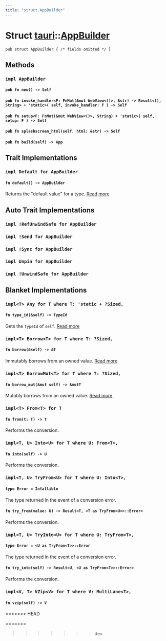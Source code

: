 ```yaml
---
title: "struct.AppBuilder"
---
```


# Struct [tauri](/docs/api/rust/tauri/index.html)::​[AppBuilder](/docs/api/rust/tauri/)

    pub struct AppBuilder { /* fields omitted */ }

## Methods

### `impl AppBuilder`

#### `pub fn new() -> Self`

#### `pub fn invoke_handler<F: FnMut(&mut WebView<()>, &str) -> Result<(), String> + 'static>( self, invoke_handler: F ) -> Self`

#### `pub fn setup<F: FnMut(&mut WebView<()>, String) + 'static>( self, setup: F ) -> Self`

#### `pub fn splashscreen_html(self, html: &str) -> Self`

#### `pub fn build(self) -> App`

## Trait Implementations

### `impl Default for AppBuilder`

#### `fn default() -> AppBuilder`

Returns the "default value" for a type. [Read more](https://doc.rust-lang.org/nightly/core/default/trait.Default.html#tymethod.default)

## Auto Trait Implementations

### `impl !RefUnwindSafe for AppBuilder`

### `impl !Send for AppBuilder`

### `impl !Sync for AppBuilder`

### `impl Unpin for AppBuilder`

### `impl !UnwindSafe for AppBuilder`

## Blanket Implementations

### `impl<T> Any for T where T: 'static + ?Sized,`

#### `fn type_id(&self) -> TypeId`

Gets the `TypeId` of `self`. [Read more](https://doc.rust-lang.org/nightly/core/any/trait.Any.html#tymethod.type_id)

### `impl<T> Borrow<T> for T where T: ?Sized,`

#### `fn borrow(&self) -> &T`

Immutably borrows from an owned value. [Read more](https://doc.rust-lang.org/nightly/core/borrow/trait.Borrow.html#tymethod.borrow)

### `impl<T> BorrowMut<T> for T where T: ?Sized,`

#### `fn borrow_mut(&mut self) -> &mutT`

Mutably borrows from an owned value. [Read more](https://doc.rust-lang.org/nightly/core/borrow/trait.BorrowMut.html#tymethod.borrow_mut)

### `impl<T> From<T> for T`

#### `fn from(t: T) -> T`

Performs the conversion.

### `impl<T, U> Into<U> for T where U: From<T>,`

#### `fn into(self) -> U`

Performs the conversion.

### `impl<T, U> TryFrom<U> for T where U: Into<T>,`

#### `type Error = Infallible`

The type returned in the event of a conversion error.

#### `fn try_from(value: U) -> Result<T, <T as TryFrom<U>>::Error>`

Performs the conversion.

### `impl<T, U> TryInto<U> for T where U: TryFrom<T>,`

#### `type Error = <U as TryFrom<T>>::Error`

The type returned in the event of a conversion error.

#### `fn try_into(self) -> Result<U, <U as TryFrom<T>>::Error>`

Performs the conversion.

### `impl<V, T> VZip<V> for T where V: MultiLane<T>,`

#### `fn vzip(self) -> V`
<<<<<<< HEAD
      
=======
>>>>>>> dev
